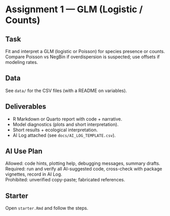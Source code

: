 # Assignment 1 — GLM (Logistic / Counts)

## Task
Fit and interpret a GLM (logistic or Poisson) for species presence or counts. Compare Poisson vs NegBin if overdispersion is suspected; use offsets if modeling rates.

## Data
See `data/` for the CSV files (with a README on variables).

## Deliverables
- R Markdown or Quarto report with code + narrative.
- Model diagnostics (plots and short interpretation).
- Short results + ecological interpretation.
- AI Log attached (see `docs/AI_LOG_TEMPLATE.csv`).

## AI Use Plan
Allowed: code hints, plotting help, debugging messages, summary drafts.  
Required: run and verify all AI-suggested code, cross-check with package vignettes, record in AI Log.  
Prohibited: unverified copy-paste; fabricated references.

## Starter
Open `starter.Rmd` and follow the steps.
